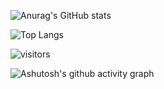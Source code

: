 
![Anurag's GitHub stats](https://github-readme-stats.vercel.app/api?username=Abei-hhh)

![Top Langs](https://github-readme-stats.vercel.app/api/top-langs/?username=Abei-hhh)

![visitors](https://visitor-badge.glitch.me/badge?page_id=Abei-hhh&left_color=green&right_color=red)

![Ashutosh's github activity graph](https://github-readme-activity-graph.vercel.app/graph?username=Abei-hhh)


<!--
**Abei-hhh/Abei-hhh** is a ✨ _special_ ✨ repository because its `README.md` (this file) appears on your GitHub profile.

Here are some ideas to get you started:

- 🔭 I’m currently working on ...
- 🌱 I’m currently learning ...
- 👯 I’m looking to collaborate on ...
- 🤔 I’m looking for help with ...
- 💬 Ask me about ...
- 📫 How to reach me: ...
- 😄 Pronouns: ...
- ⚡ Fun fact: ...
-->
